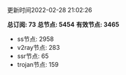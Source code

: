 更新时间2022-02-28 21:02:26

**总订阅: 73**
**总节点: 5454**
**有效节点: 3465**
- ss节点: 2958
- v2ray节点: 283
- ssr节点: 65
- trojan节点: 159
